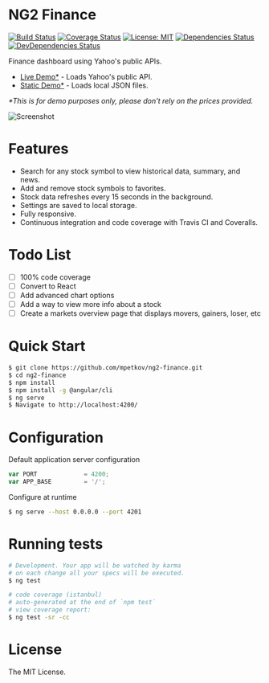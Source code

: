 # NG2 Finance

[![Build Status](https://travis-ci.org/mpetkov/ng2-finance.svg?branch=master)](https://travis-ci.org/mpetkov/ng2-finance)
[![Coverage Status](https://coveralls.io/repos/github/mpetkov/ng2-finance/badge.svg?branch=master)](https://coveralls.io/github/mpetkov/ng2-finance?branch=master)
[![License: MIT](https://img.shields.io/badge/License-MIT-green.svg)](https://opensource.org/licenses/MIT)
[![Dependencies Status](https://david-dm.org/mpetkov/ng2-finance/status.svg)](https://david-dm.org/mpetkov/ng2-finance)
[![DevDependencies Status](https://david-dm.org/mpetkov/ng2-finance/dev-status.svg)](https://david-dm.org/mpetkov/ng2-finance?type=dev)

Finance dashboard using Yahoo's public APIs. 
* [Live Demo*](http://projects.marinpetkov.com/ng2-finance/#/watchlist/FB) - Loads Yahoo's public API.
* [Static Demo*](http://projects.marinpetkov.com/ng2-finance/static/#/watchlist/FB) - Loads local JSON files.

<i>*This is for demo purposes only, please don't rely on the prices provided.</i>

![Screenshot](http://projects.marinpetkov.com/ng2-finance/preview.jpg)

# Features

* Search for any stock symbol to view historical data, summary, and news.
* Add and remove stock symbols to favorites.
* Stock data refreshes every 15 seconds in the background.
* Settings are saved to local storage.
* Fully responsive.
* Continuous integration and code coverage with Travis CI and Coveralls.

# Todo List

- [ ] 100% code coverage
- [ ] Convert to React
- [ ] Add advanced chart options
- [ ] Add a way to view more info about a stock
- [ ] Create a markets overview page that displays movers, gainers, loser, etc

# Quick Start

```bash
$ git clone https://github.com/mpetkov/ng2-finance.git
$ cd ng2-finance
$ npm install
$ npm install -g @angular/cli
$ ng serve
$ Navigate to http://localhost:4200/
```

# Configuration

Default application server configuration

```js
var PORT             = 4200;
var APP_BASE         = '/';
```

Configure at runtime

```bash
$ ng serve --host 0.0.0.0 --port 4201
```

# Running tests

```bash
# Development. Your app will be watched by karma
# on each change all your specs will be executed.
$ ng test

# code coverage (istanbul)
# auto-generated at the end of `npm test`
# view coverage report:
$ ng test -sr -cc
```

# License

The MIT License.
